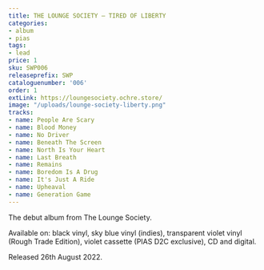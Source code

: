 ```yaml
---
title: THE LOUNGE SOCIETY – TIRED OF LIBERTY
categories:
- album
- pias
tags:
- lead
price: 1
sku: SWP006
releaseprefix: SWP
cataloguenumber: '006'
order: 1
extLink: https://loungesociety.ochre.store/
image: "/uploads/lounge-society-liberty.png"
tracks:
- name: People Are Scary
- name: Blood Money
- name: No Driver
- name: Beneath The Screen
- name: North Is Your Heart
- name: Last Breath
- name: Remains
- name: Boredom Is A Drug
- name: It's Just A Ride
- name: Upheaval
- name: Generation Game
---
```


The debut album from The Lounge Society.

Available on: black vinyl, sky blue vinyl (indies), transparent violet vinyl (Rough Trade Edition), violet cassette (PIAS D2C exclusive), CD and digital.

Released 26th August 2022.